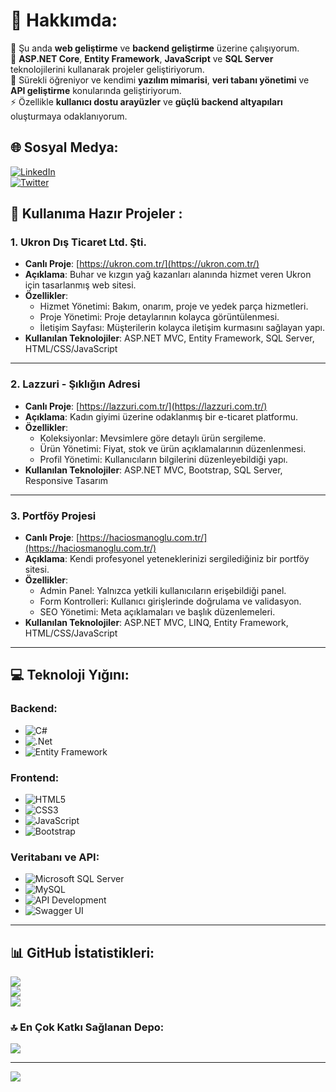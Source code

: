 # 💫 Hakkımda:
🔭 Şu anda **web geliştirme** ve **backend geliştirme** üzerine çalışıyorum.<br>👯 **ASP.NET Core**, **Entity Framework**, **JavaScript** ve **SQL Server** teknolojilerini kullanarak projeler geliştiriyorum.<br>🌱 Sürekli öğreniyor ve kendimi **yazılım mimarisi**, **veri tabanı yönetimi** ve **API geliştirme** konularında geliştiriyorum.<br>⚡ Özellikle **kullanıcı dostu arayüzler** ve **güçlü backend altyapıları** oluşturmaya odaklanıyorum.

## 🌐 Sosyal Medya:
[![LinkedIn](https://img.shields.io/badge/LinkedIn-%230077B5.svg?logo=linkedin&logoColor=white)](https://www.linkedin.com/in/onur-hacıosmanoğlu-20a8341a6/)  
[![Twitter](https://img.shields.io/badge/Twitter-%231DA1F2.svg?logo=Twitter&logoColor=white)](https://twitter.com/Onurhcs53)  

## 🔗 Kullanıma Hazır Projeler :
### 1. **Ukron Dış Ticaret Ltd. Şti.**
- **Canlı Proje**: [https://ukron.com.tr/](https://ukron.com.tr/)
- **Açıklama**: Buhar ve kızgın yağ kazanları alanında hizmet veren Ukron için tasarlanmış web sitesi.
- **Özellikler**:
  - Hizmet Yönetimi: Bakım, onarım, proje ve yedek parça hizmetleri.
  - Proje Yönetimi: Proje detaylarının kolayca görüntülenmesi.
  - İletişim Sayfası: Müşterilerin kolayca iletişim kurmasını sağlayan yapı.
- **Kullanılan Teknolojiler**: ASP.NET MVC, Entity Framework, SQL Server, HTML/CSS/JavaScript

---

### 2. **Lazzuri - Şıklığın Adresi**
- **Canlı Proje**: [https://lazzuri.com.tr/](https://lazzuri.com.tr/)
- **Açıklama**: Kadın giyimi üzerine odaklanmış bir e-ticaret platformu.
- **Özellikler**:
  - Koleksiyonlar: Mevsimlere göre detaylı ürün sergileme.
  - Ürün Yönetimi: Fiyat, stok ve ürün açıklamalarının düzenlenmesi.
  - Profil Yönetimi: Kullanıcıların bilgilerini düzenleyebildiği yapı.
- **Kullanılan Teknolojiler**: ASP.NET MVC, Bootstrap, SQL Server, Responsive Tasarım

---

### 3. **Portföy Projesi**
- **Canlı Proje**: [https://haciosmanoglu.com.tr/](https://haciosmanoglu.com.tr/)
- **Açıklama**: Kendi profesyonel yeteneklerinizi sergilediğiniz bir portföy sitesi.
- **Özellikler**:
  - Admin Panel: Yalnızca yetkili kullanıcıların erişebildiği panel.
  - Form Kontrolleri: Kullanıcı girişlerinde doğrulama ve validasyon.
  - SEO Yönetimi: Meta açıklamaları ve başlık düzenlemeleri.
- **Kullanılan Teknolojiler**: ASP.NET MVC, LINQ, Entity Framework, HTML/CSS/JavaScript

---

## 💻 Teknoloji Yığını:
### Backend:
- ![C#](https://img.shields.io/badge/c%23-%23239120.svg?style=for-the-badge&logo=c-sharp&logoColor=white)  
- ![.Net](https://img.shields.io/badge/.NET-5C2D91?style=for-the-badge&logo=.net&logoColor=white)  
- ![Entity Framework](https://img.shields.io/badge/Entity%20Framework-%23e04c39.svg?style=for-the-badge)

### Frontend:
- ![HTML5](https://img.shields.io/badge/html5-%23E34F26.svg?style=for-the-badge&logo=html5&logoColor=white)  
- ![CSS3](https://img.shields.io/badge/css3-%231572B6.svg?style=for-the-badge&logo=css3&logoColor=white)  
- ![JavaScript](https://img.shields.io/badge/javascript-%23323330.svg?style=for-the-badge&logo=javascript&logoColor=%23F7DF1E)  
- ![Bootstrap](https://img.shields.io/badge/bootstrap-%23563D7C.svg?style=for-the-badge&logo=bootstrap&logoColor=white)

### Veritabanı ve API:
- ![Microsoft SQL Server](https://img.shields.io/badge/Microsoft%20SQL%20Server-CC2927?style=for-the-badge&logo=microsoft%20sql%20server&logoColor=white)  
- ![MySQL](https://img.shields.io/badge/mysql-%2300f.svg?style=for-the-badge&logo=mysql&logoColor=white)  
- ![API Development](https://img.shields.io/badge/API%20Development-%23004d40.svg?style=for-the-badge)  
- ![Swagger UI](https://img.shields.io/badge/Swagger-85EA2D?style=for-the-badge&logo=swagger&logoColor=black)

---

## 📊 GitHub İstatistikleri:
![](https://github-readme-stats.vercel.app/api?username=onurhcs&theme=radical&hide_border=false&include_all_commits=false&count_private=true)<br/>
![](https://github-readme-streak-stats.herokuapp.com/?user=onurhcs&theme=radical&hide_border=false)<br/>
![](https://github-readme-stats.vercel.app/api/top-langs/?username=onurhcs&theme=radical&hide_border=false&include_all_commits=false&count_private=true&layout=compact)

### 🔝 En Çok Katkı Sağlanan Depo:
![](https://github-contributor-stats.vercel.app/api?username=onurhcs&limit=5&theme=dark&combine_all_yearly_contributions=true)

---

[![](https://visitcount.itsvg.in/api?id=onurhcs&icon=0&color=0)](https://visitcount.itsvg.in)

